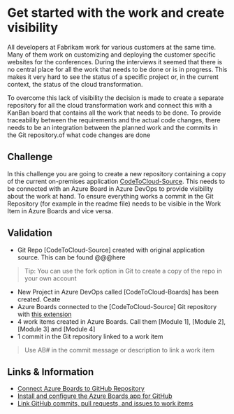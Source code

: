 # Get started with the work and create visibility

All developers at Fabrikam work for various customers at the same time. Many of them work on customizing and deploying the customer specific websites for the conferences. During the interviews it seemed that there is no central place for all the work that needs to be done or is in progress. This makes it very hard to see the status of a specific project or, in the current context, the status of the cloud transformation.

To overcome this lack of visibility the decision is made to create a separate repository for all the cloud transformation work and connect this with a KanBan board that contains all the work that needs to be done. To provide traceability between the requirements and the actual code changes, there needs to be an integration between the planned work and the commits in the Git repository.of what code changes are done

## Challenge
In this challenge you are going to create a new repository containing a copy of the current on-premises application [CodeToCloud-Source](http://link). This needs to be connected with an Azure Board in Azure DevOps to provide visibility about the work at hand. To ensure everything works a commit in the Git Repository (for example in the readme file) needs to be visible in the Work Item in Azure Boards and vice versa.

## Validation
- Git Repo [CodeToCloud-Source] created with original application source. This can be found @@@here 
> Tip: You can use the fork option in Git to create a copy of the repo in your own account
- New Project in Azure DevOps called [CodeToCloud-Boards] has been created. Ceate 
- Azure Boards connected to the [CodeToCloud-Source] Git repository with [this extension](https://github.com/marketplace/azure-boards)
- 4 work items created in Azure Boards. Call them [Module 1], [Module 2], [Module 3] and [Module 4]
- 1 commit in the Git repository linked to a work item 
> Use AB#<WorkItemID> in the commit message or description to link a work item

## Links & Information
* [Connect Azure Boards to GitHub Repository](https://github.com/marketplace/azure-boards)
* [Install and configure the Azure Boards app for GitHub](https://docs.microsoft.com/en-us/azure/devops/boards/github/install-github-app?view=azure-devops)
* [Link GitHub commits, pull requests, and issues to work items](https://docs.microsoft.com/en-us/azure/devops/boards/github/link-to-from-github?view=azure-devops)

